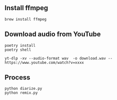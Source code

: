 ## Install ffmpeg

```shell
brew install ffmpeg
```

## Download audio from YouTube

```shell
poetry install
poetry shell

yt-dlp -xv --audio-format wav  -o download.wav -- https://www.youtube.com/watch?v=xxxx
```

## Process

```shell
python diarize.py
python remix.py
```
